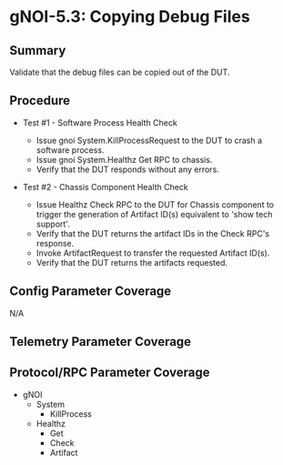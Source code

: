 # gNOI-5.3: Copying Debug Files

## Summary

Validate that the debug files can be copied out of the DUT.

## Procedure

*   Test #1 - Software Process Health Check
    *   Issue gnoi System.KillProcessRequest to the DUT to crash a software process. 
    *   Issue gnoi System.Healthz Get RPC to chassis.
    *   Verify that the DUT responds without any errors.

*   Test #2 - Chassis Component Health Check
    *   Issue Healthz Check RPC to the DUT for Chassis component to trigger the generation of Artifact ID(s) equivalent to 'show tech support'.
    *   Verify that the DUT returns the artifact IDs in the Check RPC's response.
    *   Invoke ArtifactRequest to transfer the requested Artifact ID(s).
    *   Verify that the DUT returns the artifacts requested.

## Config Parameter Coverage

N/A

## Telemetry Parameter Coverage

## Protocol/RPC Parameter Coverage

*   gNOI
    *   System
        *   KillProcess
    *   Healthz
        *   Get
        *   Check
        *   Artifact
